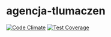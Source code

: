 # agencja-tlumaczen
[![Code Climate](https://codeclimate.com/github/RafLeszczynski/agencja-tlumaczen/badges/gpa.svg)](https://codeclimate.com/github/RafLeszczynski/agencja-tlumaczen)
[![Test Coverage](https://codeclimate.com/github/RafLeszczynski/agencja-tlumaczen/badges/coverage.svg)](https://codeclimate.com/github/RafLeszczynski/agencja-tlumaczen/coverage)
